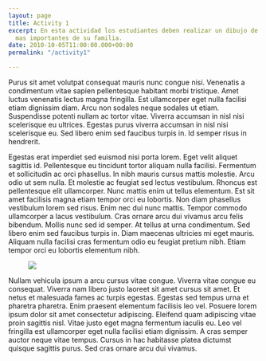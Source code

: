 ```yaml
---
layout: page
title: Activity 1
excerpt: En esta actividad los estudiantes deben realizar un dibujo de los miembros
  mas importantes de su familia.
date: 2010-10-05T11:00:00.000+00:00
permalink: "/activity1"

---
```

Purus sit amet volutpat consequat mauris nunc congue nisi. Venenatis a condimentum vitae sapien pellentesque habitant morbi tristique. Amet luctus venenatis lectus magna fringilla. Est ullamcorper eget nulla facilisi etiam dignissim diam. Arcu non sodales neque sodales ut etiam. Suspendisse potenti nullam ac tortor vitae. Viverra accumsan in nisl nisi scelerisque eu ultrices. Egestas purus viverra accumsan in nisl nisi scelerisque eu. Sed libero enim sed faucibus turpis in. Id semper risus in hendrerit.

Egestas erat imperdiet sed euismod nisi porta lorem. Eget velit aliquet sagittis id. Pellentesque eu tincidunt tortor aliquam nulla facilisi. Fermentum et sollicitudin ac orci phasellus. In nibh mauris cursus mattis molestie. Arcu odio ut sem nulla. Et molestie ac feugiat sed lectus vestibulum. Rhoncus est pellentesque elit ullamcorper. Nunc mattis enim ut tellus elementum. Est sit amet facilisis magna etiam tempor orci eu lobortis. Non diam phasellus vestibulum lorem sed risus. Enim nec dui nunc mattis. Tempor commodo ullamcorper a lacus vestibulum. Cras ornare arcu dui vivamus arcu felis bibendum. Mollis nunc sed id semper. At tellus at urna condimentum. Sed libero enim sed faucibus turpis in. Diam maecenas ultricies mi eget mauris. Aliquam nulla facilisi cras fermentum odio eu feugiat pretium nibh. Etiam tempor orci eu lobortis elementum nibh.

<figure class="full-width-image">
<img src="https://images.unsplash.com/photo-1628191013085-990d39ec25b8?ixid=MnwxMjA3fDB8MHxwaG90by1wYWdlfHx8fGVufDB8fHx8&ixlib=rb-1.2.1&auto=format&fit=crop&w=1170&q=80">
</figure>

Nullam vehicula ipsum a arcu cursus vitae congue. Viverra vitae congue eu consequat. Viverra nam libero justo laoreet sit amet cursus sit amet. Et netus et malesuada fames ac turpis egestas. Egestas sed tempus urna et pharetra pharetra. Enim praesent elementum facilisis leo vel. Posuere lorem ipsum dolor sit amet consectetur adipiscing. Eleifend quam adipiscing vitae proin sagittis nisl. Vitae justo eget magna fermentum iaculis eu. Leo vel fringilla est ullamcorper eget nulla facilisi etiam dignissim. A cras semper auctor neque vitae tempus. Cursus in hac habitasse platea dictumst quisque sagittis purus. Sed cras ornare arcu dui vivamus.
